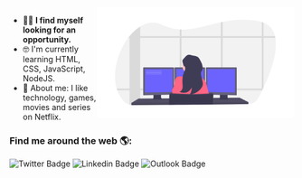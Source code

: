 <img align="right" src="https://github.com/rosids/rosids/blob/master/banner.png?raw=true" width=auto height=195px>

- 🕵️‍♀️ **I find myself looking for an opportunity.**
- 🤓 I'm currently learning HTML, CSS, JavaScript, NodeJS.
- 💬 About me: I like technology, games, movies and series on Netflix.


### Find me around the web 🌎:
 
![Twitter Badge](https://img.shields.io/badge/-Rosiele%20David-blue?style=flat-square&logo=Twitter&logoColor=white&link=https://twitter.com/rosieledavid) ![Linkedin Badge](https://img.shields.io/badge/-Rosiele%20David-blue?style=flat-square&logo=Linkedin&logoColor=white&link=https://www.linkedin.com/in/rosieledavid/) ![Outlook Badge](https://img.shields.io/badge/-Rosiele%20David-blue?logo=mail.ru&style=flat-square&logoColor=white&link=mailto:rosieleserpa@hotmail.com)
